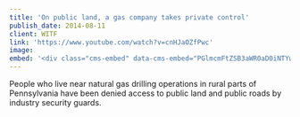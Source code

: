 ```yaml
---
title: 'On public land, a gas company takes private control'
publish_date: 2014-08-11
client: WITF
link: 'https://www.youtube.com/watch?v=cnHJaOZfPwc'
image:
embed: '<div class="cms-embed" data-cms-embed="PGlmcmFtZSB3aWR0aD0iNTYwIiBoZWlnaHQ9IjMxNSIgc3JjPSJodHRwczovL3d3dy55b3V0dWJlLmNvbS9lbWJlZC9jbkhKYU9aZlB3YyIgZnJhbWVib3JkZXI9IjAiIGFsbG93PSJhY2NlbGVyb21ldGVyOyBhdXRvcGxheTsgZW5jcnlwdGVkLW1lZGlhOyBneXJvc2NvcGU7IHBpY3R1cmUtaW4tcGljdHVyZSIgYWxsb3dmdWxsc2NyZWVuPjwvaWZyYW1lPg=="><iframe src="https://www.youtube.com/embed/cnHJaOZfPwc" allow="accelerometer; autoplay; encrypted-media; gyroscope; picture-in-picture" allowfullscreen="" width="560" height="315" frameborder="0"></iframe></div>'
---
```


People who live near natural gas drilling operations in rural parts of Pennsylvania have been denied access to public land and public roads by industry security guards.



&nbsp;
